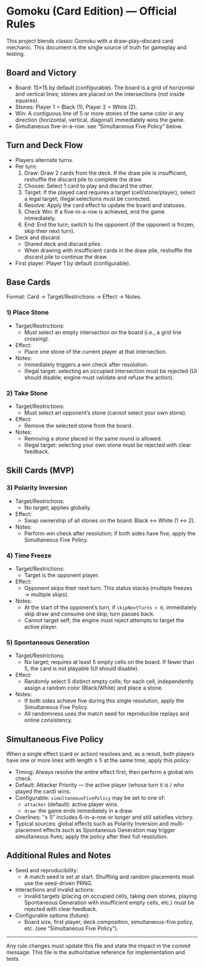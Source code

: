 # Gomoku (Card Edition) — Official Rules

This project blends classic Gomoku with a draw–play–discard card mechanic. This document is the single source of truth for gameplay and testing.

## Board and Victory

- Board: 15×15 by default (configurable). The board is a grid of horizontal and vertical lines; stones are placed on the intersections (not inside squares).
- Stones: Player 1 = Black (1), Player 2 = White (2).
- Win: A contiguous line of 5 or more stones of the same color in any direction (horizontal, vertical, diagonal) immediately wins the game.
- Simultaneous five-in-a-row: see “Simultaneous Five Policy” below.

## Turn and Deck Flow

- Players alternate turns.
- Per turn:
  1. Draw: Draw 2 cards from the deck. If the draw pile is insufficient, reshuffle the discard pile to complete the draw.
  2. Choose: Select 1 card to play and discard the other.
  3. Target: If the played card requires a target (cell/stone/player), select a legal target; illegal selections must be corrected.
  4. Resolve: Apply the card effect to update the board and statuses.
  5. Check Win: If a five-in-a-row is achieved, end the game immediately.
  6. End: End the turn; switch to the opponent (if the opponent is frozen, skip their next turn).
- Deck and discard:
  - Shared deck and discard piles.
  - When drawing with insufficient cards in the draw pile, reshuffle the discard pile to continue the draw.
- First player: Player 1 by default (configurable).

## Base Cards

Format: Card → Target/Restrictions → Effect → Notes.

### 1) Place Stone

- Target/Restrictions:
  - Must select an empty intersection on the board (i.e., a grid line crossing).
- Effect:
  - Place one stone of the current player at that intersection.
- Notes:
  - Immediately triggers a win check after resolution.
  - Illegal target: selecting an occupied intersection must be rejected (UI should disable; engine must validate and refuse the action).

### 2) Take Stone

- Target/Restrictions:
  - Must select an opponent’s stone (cannot select your own stone).
- Effect:
  - Remove the selected stone from the board.
- Notes:
  - Removing a stone placed in the same round is allowed.
  - Illegal target: selecting your own stone must be rejected with clear feedback.

## Skill Cards (MVP)

### 3) Polarity Inversion

- Target/Restrictions:
  - No target; applies globally.
- Effect:
  - Swap ownership of all stones on the board: Black ↔ White (1 ↔ 2).
- Notes:
  - Perform win check after resolution; if both sides have five, apply the Simultaneous Five Policy.

### 4) Time Freeze

- Target/Restrictions:
  - Target is the opponent player.
- Effect:
  - Opponent skips their next turn. This status stacks (multiple freezes → multiple skips).
- Notes:
  - At the start of the opponent’s turn, if `skipNextTurns > 0`, immediately skip draw and consume one skip; turn passes back.
  - Cannot target self; the engine must reject attempts to target the active player.

### 5) Spontaneous Generation

- Target/Restrictions:
  - No target; requires at least 5 empty cells on the board. If fewer than 5, the card is not playable (UI should disable).
- Effect:
  - Randomly select 5 distinct empty cells; for each cell, independently assign a random color (Black/White) and place a stone.
- Notes:
  - If both sides achieve five during this single resolution, apply the Simultaneous Five Policy.
  - All randomness uses the match seed for reproducible replays and online consistency.

## Simultaneous Five Policy

When a single effect (card or action) resolves and, as a result, both players have one or more lines with length ≥ 5 at the same time, apply this policy:

- Timing: Always resolve the entire effect first, then perform a global win check.
- Default: Attacker Priority — the active player (whose turn it is / who played the card) wins.
- Configurable: `simultaneousFivePolicy` may be set to one of:
  - `attacker` (default): active player wins.
  - `draw`: the game ends immediately in a draw.
- Overlines: “≥ 5” includes 6-in-a-row or longer and still satisfies victory.
- Typical sources: global effects such as Polarity Inversion and multi-placement effects such as Spontaneous Generation may trigger simultaneous fives; apply the policy after their full resolution.

## Additional Rules and Notes

- Seed and reproducibility:
  - A match seed is set at start. Shuffling and random placements must use the seed-driven PRNG.
- Interactions and invalid actions:
  - Invalid targets (placing on occupied cells, taking own stones, playing Spontaneous Generation with insufficient empty cells, etc.) must be rejected with clear feedback.
- Configurable options (future):
  - Board size, first player, deck composition, simultaneous-five policy, etc. (see “Simultaneous Five Policy”).

---

Any rule changes must update this file and state the impact in the commit message. This file is the authoritative reference for implementation and tests.
